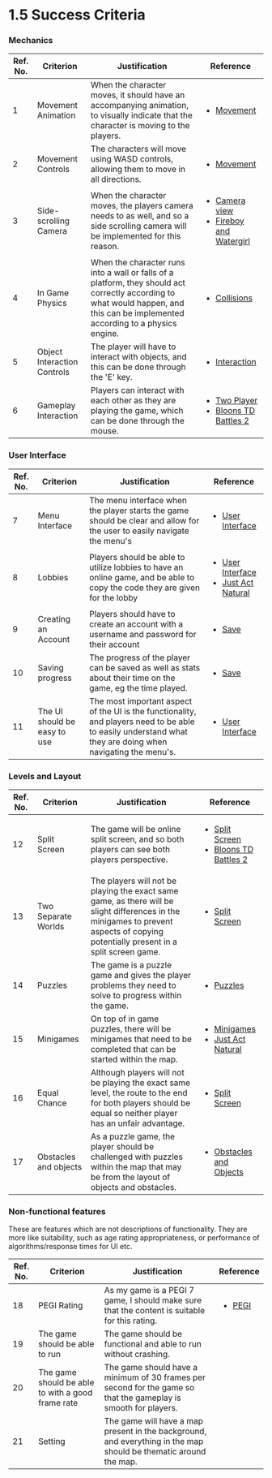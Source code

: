 # 1.5 Success Criteria

### Mechanics&#x20;

| Ref. No. | Criterion                   | Justification                                                                                                                                                                    | Reference                                                                                                                                                                                       |
| -------- | --------------------------- | -------------------------------------------------------------------------------------------------------------------------------------------------------------------------------- | ----------------------------------------------------------------------------------------------------------------------------------------------------------------------------------------------- |
| 1        | Movement Animation          | When the character moves, it should have an accompanying animation, to visually indicate that the character is moving to the players.                                            | <ul><li><a href="1.4a-features-of-the-proposed-solution.md#movement">Movement</a></li></ul>                                                                                                     |
| 2        | Movement Controls           | The characters will move using WASD controls, allowing them to move in all directions.                                                                                           | <ul><li><a href="1.4a-features-of-the-proposed-solution.md#movement">Movement</a></li></ul>                                                                                                     |
| 3        | Side-scrolling Camera       | When the character moves, the players camera needs to as well, and so a side scrolling camera will be implemented for this reason.                                               | <ul><li><a href="1.4a-features-of-the-proposed-solution.md#camera-view">Camera view</a></li><li><a href="1.3-research-the-problem.md#fireboy-and-watergirl">Fireboy and Watergirl</a></li></ul> |
| 4        | In Game Physics             | When the character runs into a wall or falls of a platform, they should act correctly according to what would happen, and this can be implemented according to a physics engine. | <ul><li><a href="1.4a-features-of-the-proposed-solution.md#collisions">Collisions</a></li></ul>                                                                                                 |
| 5        | Object Interaction Controls | The player will have to interact with objects, and this can be done through the 'E' key.                                                                                         | <ul><li><a href="1.4a-features-of-the-proposed-solution.md#obstacles-and-objects">Interaction</a></li></ul>                                                                                     |
| 6        | Gameplay Interaction        | Players can interact with each other as they are playing the game, which can be done through the mouse.                                                                          | <ul><li><a href="1.4a-features-of-the-proposed-solution.md#two-player">Two Player</a></li><li><a href="1.3-research-the-problem.md#bloons-td-battles-2">Bloons TD Battles 2</a></li></ul>       |

### User Interface

| Ref. No. | Criterion                    | Justification                                                                                                                                              | Reference                                                                                                                                                                                   |
| -------- | ---------------------------- | ---------------------------------------------------------------------------------------------------------------------------------------------------------- | ------------------------------------------------------------------------------------------------------------------------------------------------------------------------------------------- |
| 7        | Menu Interface               | The menu interface when the player starts the game should be clear and allow for the user to easily navigate the menu's                                    | <ul><li><a href="1.4a-features-of-the-proposed-solution.md#user-interface">User Interface</a></li></ul>                                                                                     |
| 8        | Lobbies                      | Players should be able to utilize lobbies to have an online game, and be able to copy the code they are given for the lobby                                | <ul><li><a href="1.4a-features-of-the-proposed-solution.md#user-interface">User Interface</a></li><li><a href="1.3-research-the-problem.md#just-act-natural">Just Act Natural</a></li></ul> |
| 9        | Creating an Account          | Players should have to create an account with a username and password for their account                                                                    | <ul><li><a href="1.4a-features-of-the-proposed-solution.md#save">Save</a></li></ul>                                                                                                         |
| 10       | Saving progress              | The progress of the player can be saved as well as stats about their time on the game, eg the time played.                                                 | <ul><li><a href="1.4a-features-of-the-proposed-solution.md#save">Save</a></li></ul>                                                                                                         |
| 11       | The UI should be easy to use | The most important aspect of the UI is the functionality, and players need to be able to easily understand what they are doing when navigating the menu's. | <ul><li><a href="1.4a-features-of-the-proposed-solution.md#user-interface">User Interface</a></li></ul>                                                                                     |

### Levels and Layout

| Ref. No. | Criterion             | Justification                                                                                                                                                                        | Reference                                                                                                                                                                                      |
| -------- | --------------------- | ------------------------------------------------------------------------------------------------------------------------------------------------------------------------------------ | ---------------------------------------------------------------------------------------------------------------------------------------------------------------------------------------------- |
| 12       | Split Screen          | The game will be online split screen, and so both players can see both players perspective.                                                                                          | <ul><li><a href="1.4a-features-of-the-proposed-solution.md#split-screen">Split Screen</a></li><li><a href="1.3-research-the-problem.md#bloons-td-battles-2">Bloons TD Battles 2</a></li></ul>  |
| 13       | Two Separate Worlds   | The players will not be playing the exact same game, as there will be slight differences in the minigames to prevent aspects of copying potentially present in a split screen game.  | <ul><li><a href="1.4a-features-of-the-proposed-solution.md#split-screen">Split Screen</a></li></ul>                                                                                            |
| 14       | Puzzles               | The game is a puzzle game and gives the player problems they need to solve to progress within the game.                                                                              | <ul><li><a href="1.4a-features-of-the-proposed-solution.md#puzzles-and-mini-games">Puzzles</a></li></ul>                                                                                       |
| 15       | Minigames             | On top of in game puzzles, there will be minigames that need to be completed that can be started within the map.                                                                     | <ul><li><a href="1.4a-features-of-the-proposed-solution.md#puzzles-and-mini-games">Minigames</a></li><li><a href="1.3-research-the-problem.md#just-act-natural">Just Act Natural</a></li></ul> |
| 16       | Equal Chance          | Although players will not be playing the exact same level, the route to the end for both players should be equal so neither player has an unfair advantage.                          | <ul><li><a href="1.4a-features-of-the-proposed-solution.md#split-screen">Split Screen</a></li></ul>                                                                                            |
| 17       | Obstacles and objects | As a puzzle game, the player should be challenged with puzzles within the map that may be from the layout of objects and obstacles.                                                  | <ul><li><a href="1.4a-features-of-the-proposed-solution.md#obstacles-and-objects">Obstacles and Objects</a></li></ul>                                                                          |

### Non-functional features

These are features which are not descriptions of functionality. They are more like suitability, such as age rating appropriateness, or performance of algorithms/response times for UI etc.

| Ref. No. | Criterion                                         | Justification                                                                                                     | Reference                                                             |
| -------- | ------------------------------------------------- | ----------------------------------------------------------------------------------------------------------------- | --------------------------------------------------------------------- |
| 18       | PEGI Rating                                       | As my game is a PEGI 7 game, I should make sure that the content is suitable for this rating.                     | <ul><li><a href="1.2-stakeholders.md#demographics">PEGI</a></li></ul> |
| 19       | The game should be able to run                    | The game should be functional and able to run without crashing.                                                   |                                                                       |
| 20       | The game should be able to with a good frame rate | The game should have a minimum of 30 frames per second for the game so that the gameplay is smooth for players.   |                                                                       |
| 21       | Setting                                           | The game will have  a map present in the background, and everything in the map should be thematic around the map. |                                                                       |
